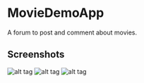 # MovieDemoApp

A forum to post and comment about movies. 

## Screenshots


![alt tag](https://user-images.githubusercontent.com/6857562/37136055-8ea1cf84-2265-11e8-948a-9223d1124f59.png "Description goes here")
![alt tag](https://user-images.githubusercontent.com/6857562/37136103-c7a29d18-2265-11e8-8520-9ccc58094423.png "Description goes here")
![alt tag](https://user-images.githubusercontent.com/6857562/37136127-da54256c-2265-11e8-8e06-6a913a8d88a4.png "Description goes here")

